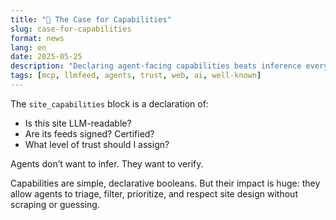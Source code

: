 ```yaml
---
title: "📡 The Case for Capabilities"
slug: case-for-capabilities
format: news
lang: en
date: 2025-05-25
description: "Declaring agent-facing capabilities beats inference every time."
tags: [mcp, llmfeed, agents, trust, web, ai, well-known]
---
```


The `site_capabilities` block is a declaration of:
- Is this site LLM-readable?
- Are its feeds signed? Certified?
- What level of trust should I assign?

Agents don’t want to infer. They want to verify.

Capabilities are simple, declarative booleans. But their impact is huge: they allow agents to triage, filter, prioritize, and respect site design without scraping or guessing.
